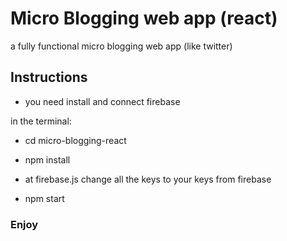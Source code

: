 # Micro Blogging web app (react)

a fully functional micro blogging web app (like twitter)

## Instructions

- you need install and connect firebase

in the terminal:

- cd micro-blogging-react

- npm install

- at firebase.js change all the keys to your keys from firebase

- npm start

### Enjoy
